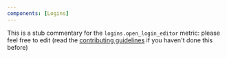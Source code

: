 ```yaml
---
components: [Logins]
---
```


This is a stub commentary for the `logins.open_login_editor` metric: please feel free to edit (read the
[contributing guidelines](https://github.com/mozilla/glean-annotations/blob/main/CONTRIBUTING.md)
if you haven't done this before)
